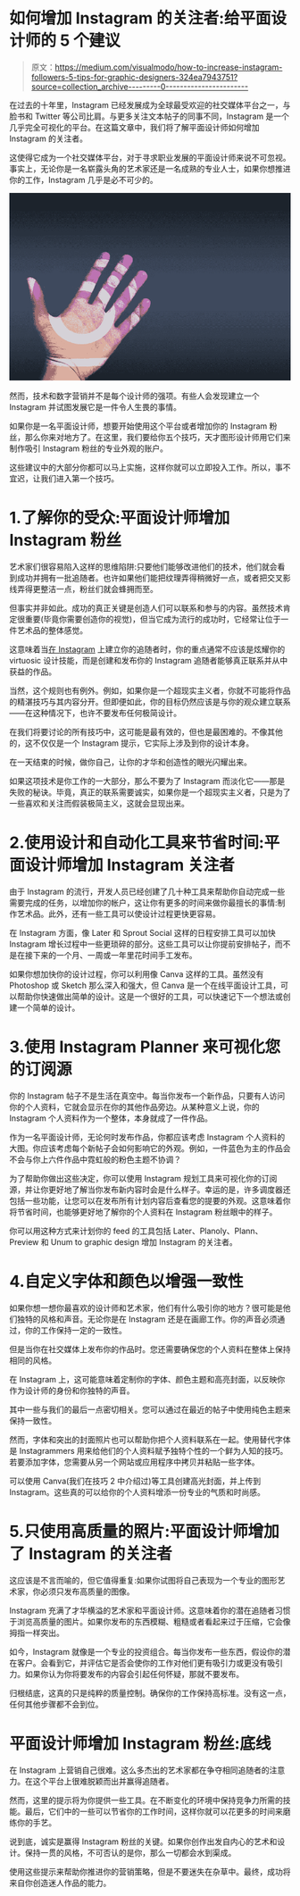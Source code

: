# 如何增加 Instagram 的关注者:给平面设计师的 5 个建议

> 原文：<https://medium.com/visualmodo/how-to-increase-instagram-followers-5-tips-for-graphic-designers-324ea7943751?source=collection_archive---------0----------------------->

在过去的十年里，Instagram 已经发展成为全球最受欢迎的社交媒体平台之一，与脸书和 Twitter 等公司比肩。与更多关注文本帖子的同事不同，Instagram 是一个几乎完全可视化的平台。在这篇文章中，我们将了解平面设计师如何增加 Instagram 的关注者。

这使得它成为一个社交媒体平台，对于寻求职业发展的平面设计师来说不可忽视。事实上，无论你是一名崭露头角的艺术家还是一名成熟的专业人士，如果你想推进你的工作，Instagram 几乎是必不可少的。

![](img/57b4ae4355b71bf1ce4aa1bd4181e189.png)

然而，技术和数字营销并不是每个设计师的强项。有些人会发现建立一个 Instagram 并试图发展它是一件令人生畏的事情。

如果你是一名平面设计师，想要开始使用这个平台或者增加你的 Instagram 粉丝，那么你来对地方了。在这里，我们要给你五个技巧，天才图形设计师用它们来制作吸引 Instagram 粉丝的专业外观的账户。

这些建议中的大部分你都可以马上实施，这样你就可以立即投入工作。所以，事不宜迟，让我们进入第一个技巧。

# 1.了解你的受众:平面设计师增加 Instagram 粉丝

艺术家们很容易陷入这样的思维陷阱:只要他们能够改进他们的技术，他们就会看到成功并拥有一批追随者。也许如果他们能把纹理弄得稍微好一点，或者把交叉影线弄得更整洁一点，粉丝们就会蜂拥而至。

但事实并非如此。成功的真正关键是创造人们可以联系和参与的内容。虽然技术肯定很重要(毕竟你需要创造你的视觉)，但当它成为流行的成功时，它经常让位于一件艺术品的整体感觉。

这意味着当[在 Instagram](https://visualmodo.com/how-to-grow-your-online-business-with-instagram-in-2021/) 上建立你的追随者时，你的重点通常不应该是炫耀你的 virtuosic 设计技能，而是创建和发布你的 Instagram 追随者能够真正联系并从中获益的作品。

当然，这个规则也有例外。例如，如果你是一个超现实主义者，你就不可能将作品的精湛技巧与其内容分开。但即便如此，你的目标仍然应该是与你的观众建立联系——在这种情况下，也许不要发布任何极简设计。

在我们将要讨论的所有技巧中，这可能是最有效的，但也是最困难的。不像其他的，这不仅仅是一个 Instagram 提示，它实际上涉及到你的设计本身。

在一天结束的时候，做你自己，让你的才华和创造性的眼光闪耀出来。

如果这项技术是你工作的一大部分，那么不要为了 Instagram 而淡化它——那是失败的秘诀。毕竟，真正的联系需要诚实，如果你是一个超现实主义者，只是为了一些喜欢和关注而假装极简主义，这就会显现出来。

# 2.使用设计和自动化工具来节省时间:平面设计师增加 Instagram 关注者

由于 Instagram 的流行，开发人员已经创建了几十种工具来帮助你自动完成一些需要完成的任务，以增加你的帐户，这让你有更多的时间来做你最擅长的事情:制作艺术品。此外，还有一些工具可以使设计过程更快更容易。

在 Instagram 方面，像 Later 和 Sprout Social 这样的日程安排工具可以加快 Instagram 增长过程中一些更琐碎的部分。这些工具可以让你提前安排帖子，而不是在接下来的一个月、一周或一年里花时间手工发布。

如果你想加快你的设计过程，你可以利用像 Canva 这样的工具。虽然没有 Photoshop 或 Sketch 那么深入和强大，但 Canva 是一个在线平面设计工具，可以帮助你快速做出简单的设计。这是一个很好的工具，可以快速记下一个想法或创建一个简单的设计。

# 3.使用 Instagram Planner 来可视化您的订阅源

你的 Instagram 帖子不是生活在真空中。每当你发布一个新作品，只要有人访问你的个人资料，它就会显示在你的其他作品旁边。从某种意义上说，你的 Instagram 个人资料作为一个整体，本身就成了一件作品。

作为一名平面设计师，无论何时发布作品，你都应该考虑 Instagram 个人资料的大图。你应该考虑每个新帖子会如何影响它的外观。例如，一件蓝色为主的作品会不会与你上六件作品中霓虹般的粉色主题不协调？

为了帮助你做出这些决定，你可以使用 Instagram 规划工具来可视化你的订阅源，并让你更好地了解当你发布新内容时会是什么样子。幸运的是，许多调度器还包括一些功能，让您可以在发布所有计划内容后查看您的提要的外观。这意味着你将节省时间，也能够更好地了解你的个人资料在 Instagram 粉丝眼中的样子。

你可以用这种方式来计划你的 feed 的工具包括 Later、Planoly、Plann、Preview 和 Unum to graphic design 增加 Instagram 的关注者。

# 4.自定义字体和颜色以增强一致性

如果你想一想你最喜欢的设计师和艺术家，他们有什么吸引你的地方？很可能是他们独特的风格和声音。无论你是在 Instagram 还是在画廊工作。你的声音必须通过，你的工作保持一定的一致性。

但是当你在社交媒体上发布你的作品时。您还需要确保您的个人资料在整体上保持相同的风格。

在 Instagram 上，这可能意味着定制你的字体、颜色主题和高亮封面，以反映你作为设计师的身份和你独特的声音。

其中一些与我们的最后一点密切相关。您可以通过在最近的帖子中使用纯色主题来保持一致性。

然而，字体和突出的封面照片也可以帮助你把个人资料联系在一起。使用替代字体是 Instagrammers 用来给他们的个人资料赋予独特个性的一个鲜为人知的技巧。若要添加字体，您需要从另一个网站或应用程序中拷贝并粘贴一些字体。

可以使用 Canva(我们在技巧 2 中介绍过)等工具创建高光封面，并上传到 Instagram。这些真的可以给你的个人资料增添一份专业的气质和时尚感。

# 5.只使用高质量的照片:平面设计师增加了 Instagram 的关注者

这应该是不言而喻的，但它值得重复:如果你试图将自己表现为一个专业的图形艺术家，你必须只发布高质量的图像。

Instagram 充满了才华横溢的艺术家和平面设计师。这意味着你的潜在追随者习惯于浏览高质量的图片。如果你发布的东西模糊、粗糙或者看起来过于压缩，它会像拇指一样突出。

如今，Instagram 就像是一个专业的投资组合。每当你发布一些东西，假设你的潜在客户。会看到它，并评估它是否会使你的工作对他们更有吸引力或更没有吸引力。如果你认为你将要发布的内容会引起任何怀疑，那就不要发布。

归根结底，这真的只是纯粹的质量控制。确保你的工作保持高标准。没有这一点，任何其他步骤都不会到位。

# 平面设计师增加 Instagram 粉丝:底线

在 Instagram 上营销自己很难。这么多杰出的艺术家都在争夺相同追随者的注意力。在这个平台上很难脱颖而出并赢得追随者。

然而，这里的提示将为你提供一些工具。在不断变化的环境中保持竞争力所需的技能。最后，它们中的一些可以节省你的工作时间，这样你就可以花更多的时间来磨练你的手艺。

说到底，诚实是赢得 Instagram 粉丝的关键。如果你创作出发自内心的艺术和设计。保持一贯的风格，不可否认的是你，那么一切都会水到渠成。

使用这些提示来帮助你推进你的营销策略，但是不要迷失在杂草中。最终，成功将来自你创造迷人作品的能力。